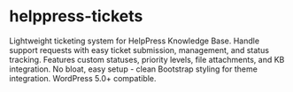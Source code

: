 # helppress-tickets
Lightweight ticketing system for HelpPress Knowledge Base. Handle support requests with easy ticket submission, management, and status tracking. Features custom statuses, priority levels, file attachments, and KB integration. No bloat, easy setup -  clean Bootstrap styling for theme integration. WordPress 5.0+ compatible.
